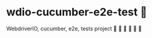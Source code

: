 # wdio-cucumber-e2e-test :robot:
WebdriverIO, cucumber, e2e, tests project
:robot: :robot: :robot: :robot: :robot: :robot:
